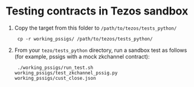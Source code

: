 # Testing contracts in Tezos sandbox

1. Copy the target from this folder to `/path/to/tezos/tests_python/`

        cp -r working_pssigs/ /path/to/tezos/tests_python/

2. From your `tezo/tests_python` directory, run a sandbox test as follows (for example, pssigs with a mock zkchannel contract):

        ./working_pssigs/run_test.sh working_pssigs/test_zkchannel_pssig.py working_pssigs/cust_close.json
